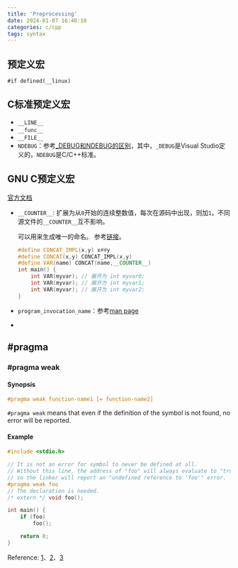 ```yaml
---
title: 'Preprocessing'
date: 2024-01-07 16:40:10
categories: c/cpp
tags: syntax
---
```


## 预定义宏

`#if defined(__linux)`

## C标准预定义宏

* `__LINE__`
* `__func__`
* `__FILE__`
* `NDEBUG`：参考[_DEBUG和NDEBUG的区别](https://stackoverflow.com/questions/2290509/debug-vs-ndebug)，其中，`_DEBUG`是Visual Studio定义的，`NDEBUG`是C/C++标准。

## GNU C预定义宏

[官方文档](https://gcc.gnu.org/onlinedocs/cpp/Common-Predefined-Macros.html)


* `__COUNTER__`: 扩展为从`0`开始的连续整数值，每次在源码中出现，则加`1`。不同源文件的`__COUNTER__`互不影响。

  可以用来生成唯一的命名。
  参考[链接](https://stackoverflow.com/questions/652815/has-anyone-ever-had-a-use-for-the-counter-pre-processor-macro)。

  ```cpp
  #define CONCAT_IMPL(x,y) x##y
  #define CONCAT(x,y) CONCAT_IMPL(x,y)
  #define VAR(name) CONCAT(name,__COUNTER__)
  int main() {
      int VAR(myvar); // 展开为 int myvar0;
      int VAR(myvar); // 展开为 int myvar1;
      int VAR(myvar); // 展开为 int myvar2;
  }
  ```

* `program_invocation_name`：参考[man page](https://man7.org/linux/man-pages/man3/program_invocation_name.3.html)
* 


## #pragma

### #pragma weak

#### Synopsis

```cpp
#pragma weak function-name1 [= function-name2]
```

`#pragma weak` means that even if the definition of the symbol is not found, no error will be reported.

#### Example

```cpp
#include <stdio.h>

// It is not an error for symbol to never be defined at all.
// Without this line, the address of "foo" will always evaluate to "true",
// so the linker will report an "undefined reference to 'foo'" error.
#pragma weak foo
// The declaration is needed.
/* extern */ void foo();

int main() {
    if (foo)
        foo();

    return 0;
}
```

Reference: [1](https://alberand.com/weak-directive.html)、[2](https://gcc.gnu.org/onlinedocs/gcc-4.5.4/gcc/Weak-Pragmas.html)、[3](https://docs.oracle.com/cd/E19059-01/wrkshp50/805-4955/auto6/index.html)

